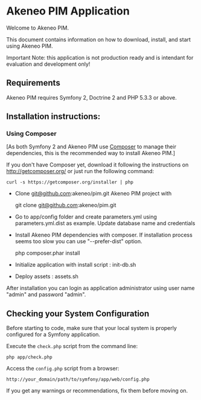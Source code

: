Akeneo PIM Application
========================

Welcome to Akeneo PIM.

This document contains information on how to download, install, and start
using Akeneo PIM.

Important Note: this application is not production ready and is intendant for evaluation and development only!

Requirements
------------

Akeneo PIM requires Symfony 2, Doctrine 2 and PHP 5.3.3 or above.

Installation instructions:
-------------------------

### Using Composer

[As both Symfony 2 and Akeneo PIM use [Composer][2] to manage their dependencies, this is the recommended way to install Akeneo PIM.]

If you don't have Composer yet, download it following the instructions on
http://getcomposer.org/ or just run the following command:

    curl -s https://getcomposer.org/installer | php

- Clone git@github.com:akeneo/pim.git Akeneo PIM project with

    git clone git@github.com:akeneo/pim.git

- Go to app/config folder and create parameters.yml using parameters.yml.dist as example. Update database name and credentials
- Install Akeneo PIM dependencies with composer. If installation process seems too slow you can use "--prefer-dist" option.

    php composer.phar install

- Initialize application with install script : init-db.sh

- Deploy assets : assets.sh

After installation you can login as application administrator using user name "admin" and password "admin".

Checking your System Configuration
-------------------------------------

Before starting to code, make sure that your local system is properly
configured for a Symfony application.

Execute the `check.php` script from the command line:

    php app/check.php

Access the `config.php` script from a browser:

    http://your_domain/path/to/symfony/app/web/config.php

If you get any warnings or recommendations, fix them before moving on.


[1]:  http://symfony.com/doc/2.1/book/installation.html
[2]:  http://getcomposer.org/
